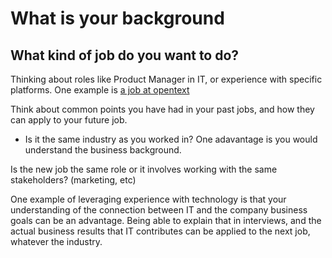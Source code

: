 
# What is your background

## What kind of job do you want to do?

Thinking about roles like Product Manager in IT, or experience with specific platforms. One example is [a job at opentext](https://www.opentext.com/what-we-do/products/enterprise-content-management/content-management/opentext-content-suite-platform)

Think about common points you have had in your past jobs, and how they can apply to your future job.

 - Is it the same industry as you worked in? One adavantage is you would understand the business background.

Is the new job the same role or it involves working with the same stakeholders? (marketing, etc)

One example of leveraging experience with technology is that your understanding of the connection between IT and the company business goals can be an advantage. Being able to explain that in interviews, and the actual business results that IT contributes can be applied to the next job, whatever the industry.
